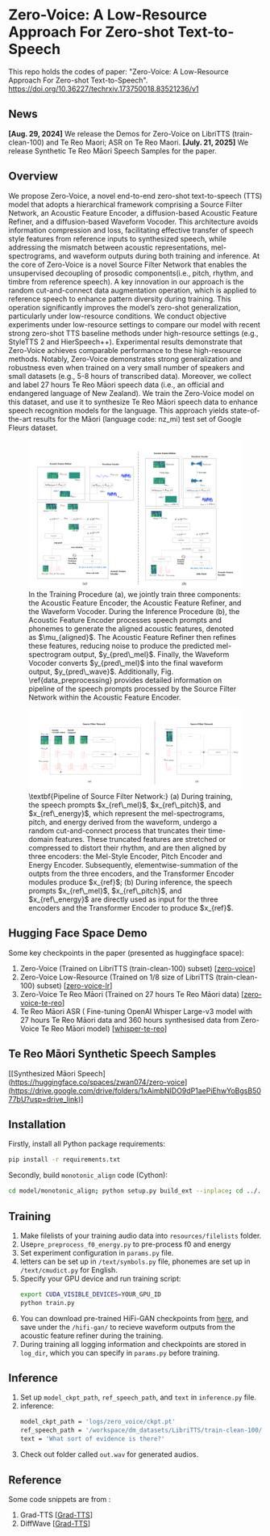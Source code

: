 # Zero-Voice: A Low-Resource Approach For Zero-shot Text-to-Speech

This repo holds the codes of paper: "Zero-Voice: A Low-Resource Approach For Zero-shot Text-to-Speech".
https://doi.org/10.36227/techrxiv.173750018.83521236/v1

## News

**[Aug. 29, 2024]** We release the Demos for Zero-Voice on LibriTTS (train-clean-100) and Te Reo Maori;  ASR on Te Reo Maori.
**[July. 21, 2025]** We release Synthetic Te Reo Māori Speech Samples for the paper.

## Overview

We propose Zero-Voice, a novel end-to-end zero-shot text-to-speech (TTS) model that adopts a hierarchical framework comprising a Source Filter Network, an Acoustic Feature Encoder, a diffusion-based Acoustic Feature Refiner, and a diffusion-based Waveform Vocoder. This architecture avoids information compression and loss, facilitating effective transfer of speech style features from reference inputs to synthesized speech, while addressing the mismatch between acoustic representations, mel-spectrograms, and waveform outputs during both training and inference.
At the core of Zero-Voice is a novel Source Filter Network that enables the unsupervised decoupling of prosodic components(i.e., pitch, rhythm, and timbre from reference speech). A key innovation in our approach is the random cut-and-connect data augmentation operation, which is applied to reference speech to enhance pattern diversity during training. This operation significantly improves the model’s zero-shot generalization, particularly under low-resource conditions.
We conduct objective experiments under low-resource settings to compare our model with recent strong zero-shot TTS baseline methods under high-resource settings (e.g., StyleTTS 2 and HierSpeech++). 
Experimental results demonstrate that Zero-Voice achieves comparable performance to these high-resource methods. 
Notably, Zero-Voice demonstrates strong generalization and robustness even when trained on a very small number of speakers and small datasets (e.g., 5-8 hours of transcribed data). 
Moreover, we collect and label 27 hours Te Reo Māori speech data (i.e., an official and endangered language of New Zealand). We train the Zero-Voice model on this dataset, and use it to synthesize Te Reo Māori speech data to enhance speech recognition models for the language. This approach yields state-of-the-art results for the Māori (language code: nz\_mi) test set of Google Fleurs dataset.

<figure>
<img src="assets/modeltrainingandinference.svg" alt="modeltrainingandinference" style="zoom: 50%;" />
<figcaption>In the Training Procedure (a), we jointly train three components: the Acoustic Feature Encoder, the Acoustic Feature Refiner, and the Waveform Vocoder. During the Inference Procedure (b), the Acoustic Feature Encoder processes speech prompts and phonemes to generate the aligned acoustic features, denoted as $\mu_{aligned}$. The Acoustic Feature Refiner then refines these features, reducing noise to produce the predicted mel-spectrogram output, $y_{pred\_mel}$. Finally, the Waveform Vocoder converts $y_{pred\_mel}$ into the final waveform output, $y_{pred\_wave}$. Additionally, Fig. \ref{data_preprocessing} provides detailed information on pipeline of the speech prompts processed by the Source Filter Network within the Acoustic Feature Encoder.</figcaption>
</figure>

<figure>
<img src="assets/data_preprocessing.svg" alt="/data_preprocessing" style="zoom: 70%;" />
<figcaption>\textbf{Pipeline of Source Filter Network:} (a) 
During training, the speech prompts $x_{ref\_mel}$, $x_{ref\_pitch}$, and $x_{ref\_energy}$, which represent the mel-spectrograms, pitch, and energy derived from the waveform, undergo a random cut-and-connect process that truncates their time-domain features. These truncated features are stretched or compressed to distort their rhythm, and are then aligned by three encoders: the Mel-Style Encoder, Pitch Encoder and Energy Encoder. Subsequently, elementwise-summation of the outpts from the three encoders, and the Transformer Encoder modules produce $x_{ref}$;
(b) During inference, the speech prompts $x_{ref\_mel}$, $x_{ref\_pitch}$, and $x_{ref\_energy}$ are directly used as input for the three encoders and the Transformer Encoder to produce $x_{ref}$. </figcaption>
</figure>

## Hugging Face Space Demo

Some key checkpoints in the paper (presented as huggingface space):

1. Zero-Voice (Trained on LibriTTS (train-clean-100) subset) [[zero-voice](https://huggingface.co/spaces/zwan074/zero-voice)] 
2. Zero-Voice Low-Resource (Trained on 1/8 size of LibriTTS (train-clean-100) subset)  [[zero-voice-lr](https://huggingface.co/spaces/zwan074/zero-voice-lr)] 
3. Zero-Voice Te Reo Māori (Trained on 27 hours Te Reo Māori data)  [[zero-voice-te-reo](https://huggingface.co/spaces/zwan074/zero-voice-te-reo)] 
4. Te Reo Māori ASR ( Fine-tuning OpenAI Whisper Large-v3 model with 27 hours Te Reo Māori data and 360 hours synthesised data from Zero-Voice Te Reo Māori model)  [[whisper-te-reo](https://huggingface.co/spaces/zwan074/whisper-te-reo)]

## Te Reo Māori Synthetic Speech Samples

[[Synthesized Māori Speech](https://huggingface.co/spaces/zwan074/zero-voice](https://drive.google.com/drive/folders/1xAimbNIDO9dP1aePiEhwYoBgsB5077bU?usp=drive_link)] 

## Installation

Firstly, install all Python package requirements:

```bash
pip install -r requirements.txt
```

Secondly, build `monotonic_align` code (Cython):

```bash
cd model/monotonic_align; python setup.py build_ext --inplace; cd ../..
```

## Training

1. Make filelists of your training audio data into `resources/filelists` folder.
2. Use`pre_preprocess_f0_energy.py` to pre-process f0 and energy  
3. Set experiment configuration in `params.py` file.
4. letters can be set up in `/text/symbols.py` file, phonemes are set up in `/text/cmudict.py` for English. 
6. Specify your GPU device and run training script:
    ```bash
    export CUDA_VISIBLE_DEVICES=YOUR_GPU_ID
    python train.py 
    ```
7.  You can download pre-trained HiFi-GAN checkpoints from [here](https://drive.google.com/drive/folders/1-eEYTB5Av9jNql0WGBlRoi-WH2J7bp5Y), and save under the `/hifi-gan/` to recieve waveform outputs from the acoustic feature refiner during the training.
8.  During training all logging information and checkpoints are stored in `log_dir`, which you can specify in `params.py` before training.

## Inference

1. Set up `model_ckpt_path`, `ref_speech_path`, and `text` in `inference.py` file.
4. inference:
    ```bash
    model_ckpt_path = 'logs/zero_voice/ckpt.pt'
    ref_speech_path = '/workspace/dm_datasets/LibriTTS/train-clean-100/7190/90543/7190_90543_000005_000001.wav'
    text = 'What sort of evidence is there?'
    ```
5. Check out folder called `out.wav` for generated audios.

   
## Reference

Some code snippets are from :

1. Grad-TTS [[Grad-TTS](https://github.com/huawei-noah/Speech-Backbones/tree/main/Grad-TTS)] 
2. DiffWave [[Grad-TTS](https://github.com/lmnt-com/diffwave)] 
